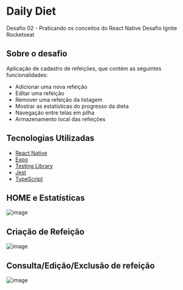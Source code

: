 # Daily Diet

Desafio 02 - Praticando os conceitos do React Native
Desafio Ignite Rocketseat

## Sobre o desafio

Aplicação de cadastro de refeições, que contém as seguintes funcionalidades:

- Adicionar uma nova refeição
- Editar uma refeição
- Remover uma refeição da listagem
- Mostrar as estatísticas do progresso da dieta
- Navegação entre telas em pilha
- Armazenamento local das refeições

## Tecnologias Utilizadas

- [React Native](https://reactnative.dev/)
- [Expo](https://expo.dev/)
- [Testing Library](https://testing-library.com/)
- [Jest](https://jestjs.io/)
- [TypeScript](https://www.typescriptlang.org/)

## HOME e Estatísticas

![image](https://github.com/user-attachments/assets/f0dc4608-c0a2-4355-a80a-00274c019ae4)

## Criação de Refeição

![image](https://github.com/user-attachments/assets/c6bccca4-215a-420e-9f2a-ecf0e3f77e22)

## Consulta/Edição/Exclusão de refeição

![image](https://github.com/user-attachments/assets/69fdf0e1-b47b-42ca-9936-1e0825351104)